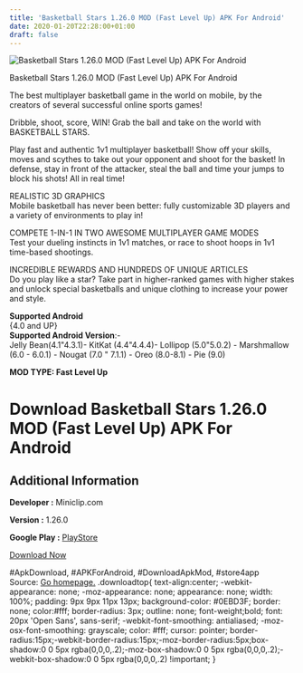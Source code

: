 ```yaml
---
title: 'Basketball Stars 1.26.0 MOD (Fast Level Up) APK For Android'
date: 2020-01-20T22:28:00+01:00
draft: false
---
```


![Basketball Stars 1.26.0 MOD (Fast Level Up) APK For Android](https://i1.wp.com/apkhome.net/wp-content/uploads/2020/01/Basketball-Stars-1.26.0-MOD-Fast-Level-Up.png "Basketball Stars 1.26.0 MOD (Fast Level Up) APK For Android")

  

Basketball Stars 1.26.0 MOD (Fast Level Up) APK For Android

The best multiplayer basketball game in the world on mobile, by the creators of several successful online sports games!

Dribble, shoot, score, WIN! Grab the ball and take on the world with BASKETBALL STARS.

Play fast and authentic 1v1 multiplayer basketball! Show off your skills, moves and scythes to take out your opponent and shoot for the basket! In defense, stay in front of the attacker, steal the ball and time your jumps to block his shots! All in real time!

REALISTIC 3D GRAPHICS  
Mobile basketball has never been better: fully customizable 3D players and a variety of environments to play in!

COMPETE 1-IN-1 IN TWO AWESOME MULTIPLAYER GAME MODES  
Test your dueling instincts in 1v1 matches, or race to shoot hoops in 1v1 time-based shootings.

INCREDIBLE REWARDS AND HUNDREDS OF UNIQUE ARTICLES  
Do you play like a star? Take part in higher-ranked games with higher stakes and unlock special basketballs and unique clothing to increase your power and style.

**Supported Android**  
{4.0 and UP}  
**Supported Android Version**:-  
Jelly Bean(4.1"4.3.1)- KitKat (4.4"4.4.4)- Lollipop (5.0"5.0.2) - Marshmallow (6.0 - 6.0.1) - Nougat (7.0 " 7.1.1) - Oreo (8.0-8.1) - Pie (9.0)

**MOD TYPE: Fast Level Up**

Download Basketball Stars 1.26.0 MOD (Fast Level Up) APK For Android
====================================================================

Additional Information
----------------------

**Developer :** Miniclip.com

**Version :** 1.26.0

**Google Play :** [PlayStore](https://play.google.com/store/apps/details?id=com.miniclip.basketballstars)

  

[Download Now](https://store4app.co/post/basketball-stars-1-26-0-mod-fast-level-up-apk-for-android_1579548868)

  
#ApkDownload, #APKForAndroid, #DownloadApkMod, #store4app  
Source: [Go homepage.](https://store4app.co/post/basketball-stars-1-26-0-mod-fast-level-up-apk-for-android_1579548868) .downloadtop{ text-align:center; -webkit-appearance: none; -moz-appearance: none; appearance: none; width: 100%; padding: 9px 9px 11px 13px; background-color: #0EBD3F; border: none; color:#fff; border-radius: 3px; outline: none; font-weight;bold; font: 20px 'Open Sans', sans-serif; -webkit-font-smoothing: antialiased; -moz-osx-font-smoothing: grayscale; color: #fff; cursor: pointer; border-radius:15px;-webkit-border-radius:15px;-moz-border-radius:5px;box-shadow:0 0 5px rgba(0,0,0,.2);-moz-box-shadow:0 0 5px rgba(0,0,0,.2);-webkit-box-shadow:0 0 5px rgba(0,0,0,.2) !important; }